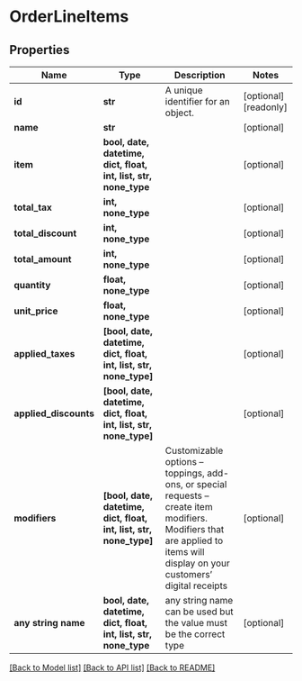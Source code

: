 # OrderLineItems


## Properties
Name | Type | Description | Notes
------------ | ------------- | ------------- | -------------
**id** | **str** | A unique identifier for an object. | [optional] [readonly] 
**name** | **str** |  | [optional] 
**item** | **bool, date, datetime, dict, float, int, list, str, none_type** |  | [optional] 
**total_tax** | **int, none_type** |  | [optional] 
**total_discount** | **int, none_type** |  | [optional] 
**total_amount** | **int, none_type** |  | [optional] 
**quantity** | **float, none_type** |  | [optional] 
**unit_price** | **float, none_type** |  | [optional] 
**applied_taxes** | **[bool, date, datetime, dict, float, int, list, str, none_type]** |  | [optional] 
**applied_discounts** | **[bool, date, datetime, dict, float, int, list, str, none_type]** |  | [optional] 
**modifiers** | **[bool, date, datetime, dict, float, int, list, str, none_type]** | Customizable options – toppings, add-ons, or special requests – create item modifiers. Modifiers that are applied to items will display on your customers’ digital receipts | [optional] 
**any string name** | **bool, date, datetime, dict, float, int, list, str, none_type** | any string name can be used but the value must be the correct type | [optional]

[[Back to Model list]](../../README.md#documentation-for-models) [[Back to API list]](../../README.md#documentation-for-api-endpoints) [[Back to README]](../../README.md)


